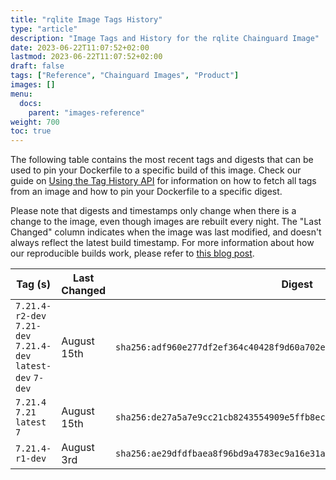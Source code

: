 ```yaml
---
title: "rqlite Image Tags History"
type: "article"
description: "Image Tags and History for the rqlite Chainguard Image"
date: 2023-06-22T11:07:52+02:00
lastmod: 2023-06-22T11:07:52+02:00
draft: false
tags: ["Reference", "Chainguard Images", "Product"]
images: []
menu:
  docs:
    parent: "images-reference"
weight: 700
toc: true
---
```


The following table contains the most recent tags and digests that can be used to pin your Dockerfile to a specific build of this image. Check our guide on [Using the Tag History API](/chainguard/chainguard-images/using-the-tag-history-api/) for information on how to fetch all tags from an image and how to pin your Dockerfile to a specific digest.

Please note that digests and timestamps only change when there is a change to the image, even though images are rebuilt every night. The "Last Changed" column indicates when the image was last modified, and doesn't always reflect the latest build timestamp. For more information about how our reproducible builds work, please refer to [this blog post](https://www.chainguard.dev/unchained/reproducing-chainguards-reproducible-image-builds).

| Tag (s)                                                       | Last Changed | Digest                                                                    |
|---------------------------------------------------------------|--------------|---------------------------------------------------------------------------|
|  `7.21.4-r2-dev` `7.21-dev` `7.21.4-dev` `latest-dev` `7-dev` | August 15th  | `sha256:adf960e277df2ef364c40428f9d60a702e39effab8a5fb8e265c35a15ad7666b` |
|  `7.21.4` `7.21` `latest` `7`                                 | August 15th  | `sha256:de27a5a7e9cc21cb8243554909e5ffb8ec0e9fdea64e8155b8ee7cc9a0b6075e` |
|  `7.21.4-r1-dev`                                              | August 3rd   | `sha256:ae29dfdfbaea8f96bd9a4783ec9a16e31af03fda732a9e94c18ccf578c90a810` |
